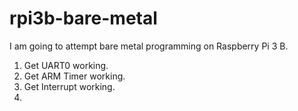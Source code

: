 # rpi3b-bare-metal



I am going to attempt bare metal programming on Raspberry Pi 3 B.

  1. Get UART0 working.
  2. Get ARM Timer working.
  3. Get Interrupt working.
  4. 
